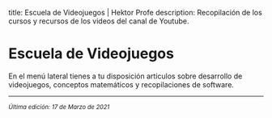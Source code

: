 title: Escuela de Videojuegos | Hektor Profe
description: Recopilación de los cursos y recursos de los videos del canal de Youtube.

# Escuela de Videojuegos

En el menú lateral tienes a tu disposición artículos sobre desarrollo de videojuegos, conceptos matemáticos y recopilaciones de software.

___
<small class="edited"><i>Última edición: 17 de Marzo de 2021</i></small>